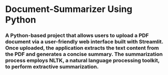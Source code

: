# Document-Summarizer Using Python
### A Python-based project that allows users to upload a PDF document via a user-friendly web interface built with Streamlit. Once uploaded, the application extracts the text content from the PDF and generates a concise summary. The summarization process employs NLTK, a natural language processing toolkit, to perform extractive summarization.
